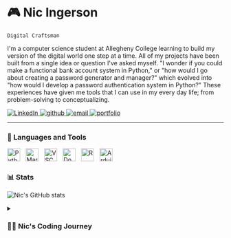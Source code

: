 # 🎮 Nic Ingerson

`Digital Craftsman`

I'm a computer science student at Allegheny College learning to build my version of the digital world one step at a
time. All of my projects have been built from a single idea or question I've asked myself. "I wonder if you could make a
functional bank account system in Python," or "how would I go about creating a password generator and manager?" which
evolved into "how would I develop a password authentication system in Python?" These experiences have given me tools
that I can use in my every day life; from problem-solving to conceptualizing.

<p align="left">
   <a href="https://linkedin.com/in/ningerson2002/" target = "_blank">
      <img alt="LinkedIn" title="Connect With Me on LinkedIn" src="https://img.shields.io/badge/LinkedIn-blue?logo=linkedin&logoColor=white&style=for-the-badge">
   </a>
   <a href="https://github.com/ningerson2002?tab=repositories" target = "_blank">
      <img alt="github" title="View My Projects" src="https://img.shields.io/badge/Projects-black?logo=github&logoColor=white&style=for-the-badge">
   </a>
   <a href="mailto:ingersonmeacham01@allegheny.edu" target = "_blank">
      <img alt="email" title="Shoot Me an Email" src="https://shields.io/badge/Gmail-red?logo=Gmail&logoColor=white&style=for-the-badge">
   </a>
   <a href="https://nicholasingerson.netlify.app/" target = "_blank">
      <img alt="portfolio" title="Visit my Website" src="https://img.shields.io/badge/Portfolio-blueviolet?logo=Netlify&logoColor=white&style=for-the-badge">
   </a>
</p>

---

### 🧰 Languages and Tools

<img align="left" alt="Python" title="Python" width="30px" style="padding-right:10px;" src="https://cdn.jsdelivr.net/gh/devicons/devicon/icons/python/python-original.svg" />
<img align="left" alt="Markdown" title="Markdown" width="30px" style="padding-right:10px;" src="https://cdn.jsdelivr.net/gh/devicons/devicon/icons/markdown/markdown-original.svg" />
<img align="left" alt="VSCode" title="VSCode" width="30px" style="padding-right:10px;" src="https://cdn.jsdelivr.net/gh/devicons/devicon/icons/vscode/vscode-original.svg" />
<img align="left" alt="Docker" title="Docker" width="30px" style="padding-right:10px;" src="https://cdn.jsdelivr.net/gh/devicons/devicon/icons/docker/docker-original.svg" />
<img align="left" alt="R" title="R" width="30px" style="padding-right:10px;" src="https://cdn.jsdelivr.net/gh/devicons/devicon/icons/r/r-original.svg" />
<img align="left" alt="Arduino" title="Arduino" width="30px" style="padding-right:10px;" src="https://cdn.jsdelivr.net/gh/devicons/devicon/icons/arduino/arduino-original.svg" />
<br />

#

### 📊 Stats

![Nic's GitHub stats](https://github-readme-stats.vercel.app/api?username=ningerson2002&show_icons=true&theme=gruvbox)

<details>
<summary>
<h3>
🧑‍💻 Nic's Coding Journey
</h3>
</summary>
My coding journey started when I dabbled in video game development using C#, but eventually I forgot about it. However, I kept my interest in coding alive by taking various Python lessons on freeCodeCamp.
Between 2019 and 2021, I took a break from coding and enrolled in Allegheny College. It wasn't until my Fall semester when I took a Computational Expression course that I fell in love with coding again.
Since then, I have taken multiple courses in the college curriculum, with a focus on Artificial Intelligence and Data Analytics. I am currently expanding my skills in these areas and I'm excited to see where my coding journey takes me next.
</details>
